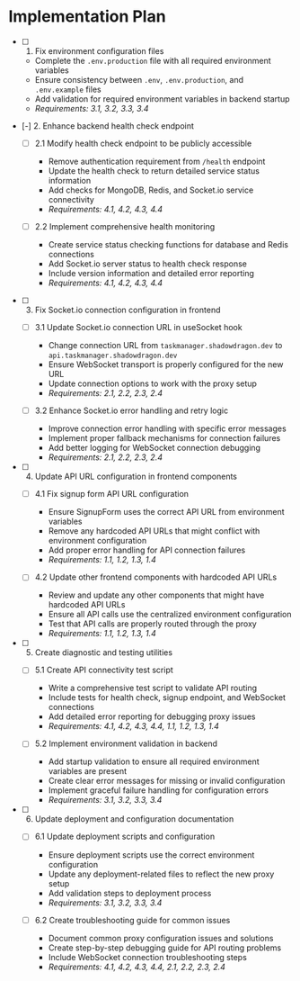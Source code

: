# Implementation Plan

- [ ] 1. Fix environment configuration files
  - Complete the `.env.production` file with all required environment variables
  - Ensure consistency between `.env`, `.env.production`, and `.env.example` files
  - Add validation for required environment variables in backend startup
  - _Requirements: 3.1, 3.2, 3.3, 3.4_

- [-] 2. Enhance backend health check endpoint
  - [ ] 2.1 Modify health check endpoint to be publicly accessible
    - Remove authentication requirement from `/health` endpoint
    - Update the health check to return detailed service status information
    - Add checks for MongoDB, Redis, and Socket.io service connectivity
    - _Requirements: 4.1, 4.2, 4.3, 4.4_

  - [ ] 2.2 Implement comprehensive health monitoring
    - Create service status checking functions for database and Redis connections
    - Add Socket.io server status to health check response
    - Include version information and detailed error reporting
    - _Requirements: 4.1, 4.2, 4.3, 4.4_

- [ ] 3. Fix Socket.io connection configuration in frontend
  - [ ] 3.1 Update Socket.io connection URL in useSocket hook
    - Change connection URL from `taskmanager.shadowdragon.dev` to `api.taskmanager.shadowdragon.dev`
    - Ensure WebSocket transport is properly configured for the new URL
    - Update connection options to work with the proxy setup
    - _Requirements: 2.1, 2.2, 2.3, 2.4_

  - [ ] 3.2 Enhance Socket.io error handling and retry logic
    - Improve connection error handling with specific error messages
    - Implement proper fallback mechanisms for connection failures
    - Add better logging for WebSocket connection debugging
    - _Requirements: 2.1, 2.2, 2.3, 2.4_

- [ ] 4. Update API URL configuration in frontend components
  - [ ] 4.1 Fix signup form API URL configuration
    - Ensure SignupForm uses the correct API URL from environment variables
    - Remove any hardcoded API URLs that might conflict with environment configuration
    - Add proper error handling for API connection failures
    - _Requirements: 1.1, 1.2, 1.3, 1.4_

  - [ ] 4.2 Update other frontend components with hardcoded API URLs
    - Review and update any other components that might have hardcoded API URLs
    - Ensure all API calls use the centralized environment configuration
    - Test that API calls are properly routed through the proxy
    - _Requirements: 1.1, 1.2, 1.3, 1.4_

- [ ] 5. Create diagnostic and testing utilities
  - [ ] 5.1 Create API connectivity test script
    - Write a comprehensive test script to validate API routing
    - Include tests for health check, signup endpoint, and WebSocket connections
    - Add detailed error reporting for debugging proxy issues
    - _Requirements: 4.1, 4.2, 4.3, 4.4, 1.1, 1.2, 1.3, 1.4_

  - [ ] 5.2 Implement environment validation in backend
    - Add startup validation to ensure all required environment variables are present
    - Create clear error messages for missing or invalid configuration
    - Implement graceful failure handling for configuration errors
    - _Requirements: 3.1, 3.2, 3.3, 3.4_

- [ ] 6. Update deployment and configuration documentation
  - [ ] 6.1 Update deployment scripts and configuration
    - Ensure deployment scripts use the correct environment configuration
    - Update any deployment-related files to reflect the new proxy setup
    - Add validation steps to deployment process
    - _Requirements: 3.1, 3.2, 3.3, 3.4_

  - [ ] 6.2 Create troubleshooting guide for common issues
    - Document common proxy configuration issues and solutions
    - Create step-by-step debugging guide for API routing problems
    - Include WebSocket connection troubleshooting steps
    - _Requirements: 4.1, 4.2, 4.3, 4.4, 2.1, 2.2, 2.3, 2.4_